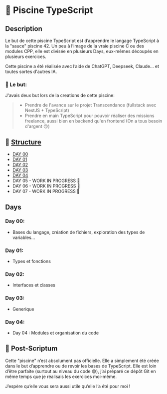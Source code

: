 # 🧪 Piscine TypeScript

## Description
Le but de cette piscine TypeScript est d’apprendre le langage TypeScript à la "sauce" piscine 42.
Un peu à l’image de la vraie piscine C ou des modules CPP, elle est divisée en plusieurs Days, eux-mêmes découpés en plusieurs exercices.

Cette piscine a été réalisée avec l’aide de ChatGPT, Deepseek, Claude… et toutes sortes d'autres IA.

### 🎯 Le but:
J'avais deux but lors de la creations de cette piscine:
> - Prendre de l'avance sur le projet Transcendance (fullstack avec NestJS + TypeScript)
> - Prendre en main TypeScript pour pouvoir réaliser des missions freelance, aussi bien en backend qu'en frontend (On a tous besoin d'argent 🙃)

## 📁 <ins>Structure<ins/>
- [DAY 00](https://github.com/Othmanebhr/Piscine-TypeScript/tree/main/Day00)
- [DAY 01](https://github.com/Othmanebhr/Piscine-TypeScript/tree/main/Day01)
- [DAY 02](https://github.com/Othmanebhr/Piscine-TypeScript/tree/main/Day02)
- [DAY 03](https://github.com/Othmanebhr/Piscine-TypeScript/tree/main/Day03)
- [DAY 04](https://github.com/Othmanebhr/Piscine-TypeScript/tree/main/Day04)
- DAY 05 - WORK IN PROGRESS 🚧
- DAY 06 - WORK IN PROGRESS 🚧
- DAY 07 - WORK IN PROGRESS 🚧

## Days

### Day 00:
- Bases du langage, création de fichiers, exploration des types de variables…
### Day 01:
- Types et fonctions
### Day 02:
- Interfaces et classes
### Day 03:
- Generique
### Day 04:
- Day 04 : Modules et organisation du code

## 📝 Post-Scriptum
Cette "piscine" n’est absolument pas officielle. Elle a simplement été créée dans le but d’apprendre ou de revoir les bases de TypeScript.
Elle est loin d’être parfaite (surtout au niveau du code 😅), j’ai préparé ce dépôt Git en même temps que je réalisais les exercices moi-même.

J’espère qu’elle vous sera aussi utile qu’elle l’a été pour moi !
